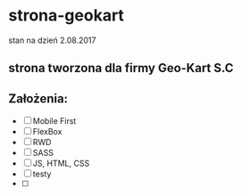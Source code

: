 # strona-geokart
stan na dzień 2.08.2017
## strona tworzona dla firmy Geo-Kart S.C


## Założenia:
- [ ] Mobile First
- [ ] FlexBox
- [ ] RWD
- [ ] SASS
- [ ] JS, HTML, CSS
- [ ] testy
- [ ] 
